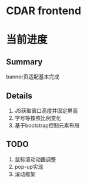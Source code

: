 # CDAR frontend

# 当前进度
## Summary
banner页适配基本完成
## Details
1. JS获取窗口高度并固定屏高
2. 字号等按照比例变化
3. 基于bootstrap控制元素布局
## TODO
1. 鼠标滚动动画调整
2. pop-up实现
3. 滚动框架
